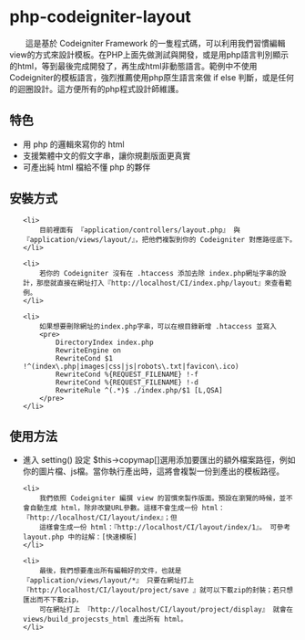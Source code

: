 php-codeigniter-layout
======================

<p>
    &emsp;&emsp;這是基於 Codeigniter Framework 的一隻程式碼，可以利用我們習慣編輯view的方式來設計模板。在PHP上面先做測試與開發，或是用php語言判別顯示的html，等到最後完成開發了，再生成html非動態語言。範例中不使用Codeigniter的模板語言，強烈推薦使用php原生語言來做 if else 判斷，或是任何的迴圈設計。這方便所有的php程式設計師維護。<br>
</p>

<h2>特色</h2>
<ul>
	<li>用 php 的邏輯來寫你的 html </li>
	<li>支援繁體中文的假文字串，讓你規劃版面更真實</li>
	<li>可產出純 html 檔給不懂 php 的夥伴</li>
</ul>

<h2>安裝方式</h2>
<ul>

    <li>
        目前裡面有 『application/controllers/layout.php』 與 『application/views/layout/』，把他們複製到你的 Codeigniter 對應路徑底下。
    </li>

    <li>
        若你的 Codeigniter 沒有在 .htaccess 添加去除 index.php網址字串的設計，那麼就直接在網址打入『http://localhost/CI/index.php/layout』來查看範例。
    </li>

    <li>
        如果想要刪除網址的index.php字串，可以在根目錄新增 .htaccess 並寫入
        <pre>
            DirectoryIndex index.php
            RewriteEngine on
            RewriteCond $1 !^(index\.php|images|css|js|robots\.txt|favicon\.ico)
            RewriteCond %{REQUEST_FILENAME} !-f
            RewriteCond %{REQUEST_FILENAME} !-d
            RewriteRule ^(.*)$ ./index.php/$1 [L,QSA] 
        </pre>
    </li>

</ul>


<h2>使用方法</h2>

<ul>
    <li>
        進入 setting() 設定 $this->copymap[]選用添加要匯出的額外檔案路徑，例如你的圖片檔、js檔。當你執行產出時，這將會複製一份到產出的模板路徑。
    </li>  

    <li>
        我們依照 Codeigniter 編撰 view 的習慣來製作版面。預設在瀏覽的時候，並不會自動生成 html，除非改變URL參數。這樣不會生成一份 html： 『http://localhost/CI/layout/index』；但 
        這樣會生成一份 html：『http://localhost/CI/layout/index/1』。 可參考 layout.php 中的註解：[快速模板]
    </li>

    <li>
        最後，我們想要產出所有編輯好的文件，也就是 『application/views/layout/*』 只要在網址打上 『http://localhost/CI/layout/project/save 』就可以下載zip的封裝；若只想匯出而不下載zip，
        可在網址打上 『http://localhost/CI/layout/project/display』 就會在 views/build_projecsts_html 產出所有 html。
    </li>

</ul>
